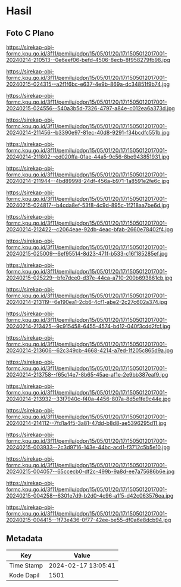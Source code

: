 # Hasil

## Foto C Plano

https://sirekap-obj-formc.kpu.go.id/3f11/pemilu/pdpr/15/05/01/20/17/1505012017001-20240214-210513--0e6eef06-befd-4506-8ecb-8f958279fb98.jpg

https://sirekap-obj-formc.kpu.go.id/3f11/pemilu/pdpr/15/05/01/20/17/1505012017001-20240215-024315--a2f1f6bc-e637-4e9b-869a-dc34851f9b74.jpg

https://sirekap-obj-formc.kpu.go.id/3f11/pemilu/pdpr/15/05/01/20/17/1505012017001-20240215-024556--540a3b5d-7326-4797-a84e-c012ea6a373d.jpg

https://sirekap-obj-formc.kpu.go.id/3f11/pemilu/pdpr/15/05/01/20/17/1505012017001-20240214-211456--b3390e97-81ec-40d8-9291-f34bcdfc551b.jpg

https://sirekap-obj-formc.kpu.go.id/3f11/pemilu/pdpr/15/05/01/20/17/1505012017001-20240214-211802--cd020ffa-01ae-44a5-9c56-8be943851931.jpg

https://sirekap-obj-formc.kpu.go.id/3f11/pemilu/pdpr/15/05/01/20/17/1505012017001-20240214-211944--4bd89998-24df-456a-b971-1a8591e2fe6c.jpg

https://sirekap-obj-formc.kpu.go.id/3f11/pemilu/pdpr/15/05/01/20/17/1505012017001-20240215-024817--b4cda8ef-53f8-4c9d-895c-1f218aa7be6d.jpg

https://sirekap-obj-formc.kpu.go.id/3f11/pemilu/pdpr/15/05/01/20/17/1505012017001-20240214-212422--c2064eae-92db-4eac-bfab-2660e78402f4.jpg

https://sirekap-obj-formc.kpu.go.id/3f11/pemilu/pdpr/15/05/01/20/17/1505012017001-20240215-025009--6ef95514-8d23-471f-b533-c16f185285ef.jpg

https://sirekap-obj-formc.kpu.go.id/3f11/pemilu/pdpr/15/05/01/20/17/1505012017001-20240215-025229--bfe7dce0-d37e-44ca-a710-200b693861cb.jpg

https://sirekap-obj-formc.kpu.go.id/3f11/pemilu/pdpr/15/05/01/20/17/1505012017001-20240214-213119--6e190ea1-2cb6-4cf1-abe2-2c27c602a374.jpg

https://sirekap-obj-formc.kpu.go.id/3f11/pemilu/pdpr/15/05/01/20/17/1505012017001-20240214-213425--9c915458-6455-4574-bd12-040f3cdd2fcf.jpg

https://sirekap-obj-formc.kpu.go.id/3f11/pemilu/pdpr/15/05/01/20/17/1505012017001-20240214-213606--62c349cb-4668-4214-a7ed-1f205c865d9a.jpg

https://sirekap-obj-formc.kpu.go.id/3f11/pemilu/pdpr/15/05/01/20/17/1505012017001-20240214-213758--f65c14e7-8b65-45ae-af1e-2e9bb387eaf9.jpg

https://sirekap-obj-formc.kpu.go.id/3f11/pemilu/pdpr/15/05/01/20/17/1505012017001-20240214-213932--33f7940c-f40a-4456-807a-8d5e1fe9c44e.jpg

https://sirekap-obj-formc.kpu.go.id/3f11/pemilu/pdpr/15/05/01/20/17/1505012017001-20240214-214112--7fd1a4f5-3a81-47dd-b8d8-ae5396295d11.jpg

https://sirekap-obj-formc.kpu.go.id/3f11/pemilu/pdpr/15/05/01/20/17/1505012017001-20240215-003933--2c3d9716-143e-44bc-acd1-f3712c5b5e10.jpg

https://sirekap-obj-formc.kpu.go.id/3f11/pemilu/pdpr/15/05/01/20/17/1505012017001-20240215-004057--65ccecb0-df2c-499b-9a8d-ee7a75686b6e.jpg

https://sirekap-obj-formc.kpu.go.id/3f11/pemilu/pdpr/15/05/01/20/17/1505012017001-20240215-004258--6301e7d9-b2d0-4c96-a1f5-d42c063576ea.jpg

https://sirekap-obj-formc.kpu.go.id/3f11/pemilu/pdpr/15/05/01/20/17/1505012017001-20240215-004415--1f73e436-0f77-42ee-be55-df0a6e8dcb94.jpg


## Metadata

| Key        | Value               |
| ---------- | ------------------- |
| Time Stamp | 2024-02-17 13:05:41 |
| Kode Dapil | 1501                |



